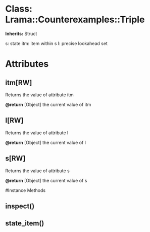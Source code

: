# Class: Lrama::Counterexamples::Triple
**Inherits:** Struct
    

s: state itm: item within s l: precise lookahead set


# Attributes
## itm[RW] [](#attribute-i-itm)
Returns the value of attribute itm

**@return** [Object] the current value of itm

## l[RW] [](#attribute-i-l)
Returns the value of attribute l

**@return** [Object] the current value of l

## s[RW] [](#attribute-i-s)
Returns the value of attribute s

**@return** [Object] the current value of s


#Instance Methods
## inspect() [](#method-i-inspect)

## state_item() [](#method-i-state_item)

